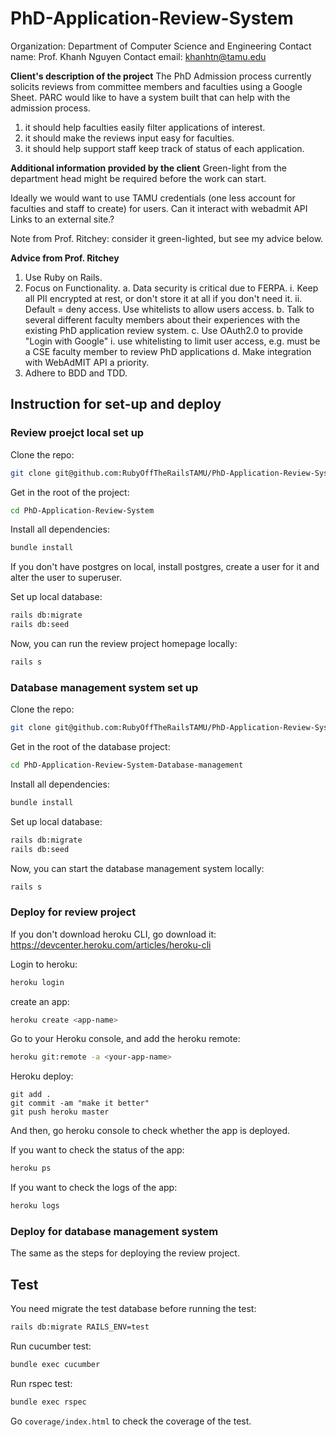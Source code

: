 # PhD-Application-Review-System

Organization:	Department of Computer Science and Engineering
Contact name:	Prof. Khanh Nguyen
Contact email:	khanhtn@tamu.edu

**Client's description of the project**
The PhD Admission process currently solicits reviews from committee members and faculties using a Google Sheet. PARC would like to have a system built that can help with the admission process.

1. it should help faculties easily filter applications of interest.
2. it should make the reviews input easy for faculties.
3. it should help support staff keep track of status of each application.

   
**Additional information provided by the client**
Green-light from the department head might be required before the work can start.

Ideally we would want to use TAMU credentials (one less account for faculties and staff to create) for users. Can it interact with webadmit API Links to an external site.? 

Note from Prof. Ritchey: consider it green-lighted, but see my advice below.

**Advice from Prof. Ritchey**
1. Use Ruby on Rails.
2. Focus on Functionality.
  a. Data security is critical due to FERPA.
    i. Keep all PII encrypted at rest, or don't store it at all if you don't need it.
    ii. Default = deny access.  Use whitelists to allow users access.
  b. Talk to several different faculty members about their experiences with the existing PhD application review system.
  c. Use OAuth2.0 to provide "Login with Google"
    i. use whitelisting to limit user access, e.g. must be a CSE faculty member to review PhD applications
  d. Make integration with WebAdMIT API a priority.
3. Adhere to BDD and TDD.

## Instruction for set-up and deploy

### Review proejct local set up

Clone the repo:

```sh
git clone git@github.com:RubyOffTheRailsTAMU/PhD-Application-Review-System.git
```

Get in the root of the project:

```sh
cd PhD-Application-Review-System
```

Install all dependencies:

```sh
bundle install
```

If you don't have postgres on local, install postgres, create a user for it and alter the user to superuser.

Set up local database:

```sh
rails db:migrate
rails db:seed
```

Now, you can run the review project homepage locally:

```sh
rails s
```

### Database management system set up

Clone the repo:

```sh
git clone git@github.com:RubyOffTheRailsTAMU/PhD-Application-Review-System-Database-management.git
```

Get in the root of the database project:

```sh
cd PhD-Application-Review-System-Database-management
```

Install all dependencies:

```sh
bundle install
```

Set up local database:

```sh
rails db:migrate
rails db:seed
```

Now, you can start the database management system locally:

```sh
rails s
```

### Deploy for review project

If you don't download heroku CLI, go download it: <https://devcenter.heroku.com/articles/heroku-cli>

Login to heroku:

```sh
heroku login
```

create an app:

```sh
heroku create <app-name>
```

Go to your Heroku console, and add the heroku remote:

```sh
heroku git:remote -a <your-app-name>
```

Heroku deploy:

```git
git add .
git commit -am "make it better"
git push heroku master
```

And then, go heroku console to check whether the app is deployed.

If you want to check the status of the app:

```sh
heroku ps
```

If you want to check the logs of the app:

```sh
heroku logs
```

### Deploy for database management system

The same as the steps for deploying the review project.

## Test

You need migrate the test database before running the test:

```sh
rails db:migrate RAILS_ENV=test
```

Run cucumber test:

```sh
bundle exec cucumber
```

Run rspec test:

```sh
bundle exec rspec
```

Go `coverage/index.html` to check the coverage of the test.
